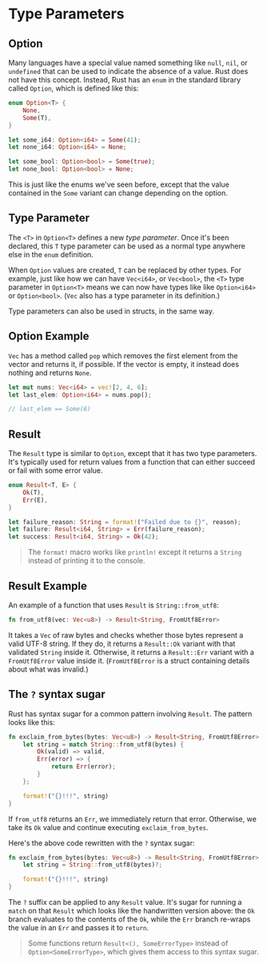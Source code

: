 # Type Parameters

## Option

Many languages have a special value named something like `null`,
`nil`, or `undefined` that can be used to indicate the absence of a
value. Rust does not have this concept. Instead, Rust has an `enum`
in the standard library called `Option`, which is defined like this:

```rust
enum Option<T> {
    None,
    Some(T),
}

let some_i64: Option<i64> = Some(41);
let none_i64: Option<i64> = None;

let some_bool: Option<bool> = Some(true);
let none_bool: Option<bool> = None;
```

This is just like the enums we've seen before, except that the
value contained in the `Some` variant can change depending on the option.

## Type Parameter

The `<T>` in `Option<T>` defines a new *type parameter*. Once it's been declared, this `T` type parameter can be used as a normal type
anywhere else in the `enum` definition. 

When `Option` values are created, `T` can be replaced by other types.
For example, just like how we can have `Vec<i64>`, or `Vec<bool>`, 
the `<T>` type parameter in `Option<T>` means we can now have types 
like like `Option<i64>` or `Option<bool>`.
(`Vec` also has a type parameter in its definition.)

Type parameters can also be used in structs, in the same way.

## Option Example

`Vec` has a method called `pop` which removes the first element
from the vector and returns it, if possible. If the vector is empty,
it instead does nothing and returns `None`.

```rust
let mut nums: Vec<i64> = vec![2, 4, 6];
let last_elem: Option<i64> = nums.pop();

// last_elem == Some(6)
```

## Result

The `Result` type is similar to `Option`, except that it has two
type parameters. It's typically used for return values from a function
that can either succeed or fail with some error value.

```rust
enum Result<T, E> {
    Ok(T),
    Err(E),
}

let failure_reason: String = format!("Failed due to {}", reason);
let failure: Result<i64, String> = Err(failure_reason);
let success: Result<i64, String> = Ok(42);
```

> The `format!` macro works like `println!` except it returns a `String`
> instead of printing it to the console.

## Result Example

An example of a function that uses `Result` is `String::from_utf8`:

```rust
fn from_utf8(vec: Vec<u8>) -> Result<String, FromUtf8Error>
```

It takes a `Vec` of raw bytes and checks whether those bytes
represent a valid UTF-8 string. If they do, it returns a `Result::Ok`
variant with that validated `String` inside it. Otherwise, it
returns a `Result::Err` variant with a `FromUtf8Error` value inside
it. (`FromUtf8Error` is a struct containing details about what
was invalid.)

## The `?` syntax sugar

Rust has syntax sugar for a common pattern involving `Result`.
The pattern looks like this:

```rust
fn exclaim_from_bytes(bytes: Vec<u8>) -> Result<String, FromUtf8Error> {
    let string = match String::from_utf8(bytes) {
        Ok(valid) => valid,
        Err(error) => {
            return Err(error);
        }
    };

    format!("{}!!!", string)
}
```

If `from_utf8` returns an `Err`, we immediately return that error.
Otherwise, we take its `Ok` value and continue executing `exclaim_from_bytes`.

Here's the above code rewritten with the `?` syntax sugar:

```rust
fn exclaim_from_bytes(bytes: Vec<u8>) -> Result<String, FromUtf8Error> {
    let string = String::from_utf8(bytes)?;

    format!("{}!!!", string)
}
```

The `?` suffix can be applied to any `Result` value. It's sugar
for running a `match` on that `Result` which looks like the 
handwritten version above: the `Ok` branch evaluates to the 
contents of the `Ok`, while the `Err` branch re-wraps the value in 
an `Err` and passes it to `return`.

> Some functions return `Result<(), SomeErrorType>` instead of
> `Option<SomeErrorType>`, which gives them access to this
> syntax sugar.
